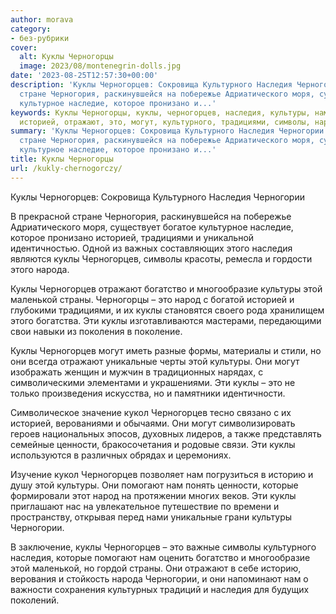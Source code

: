```yaml
---
author: morava
category:
- без-рубрики
cover:
  alt: Куклы Черногорцы
  image: 2023/08/montenegrin-dolls.jpg
date: '2023-08-25T12:57:30+00:00'
description: 'Куклы Черногорцев: Сокровища Культурного Наследия Черногории В прекрасной
  стране Черногория, раскинувшейся на побережье Адриатического моря, существует богатое
  культурное наследие, которое пронизано и...'
keywords: Куклы Черногорцы, куклы, черногорцев, наследия, культуры, нам, черногории,
  историей, отражают, это, могут, культурного, традициями, символы, народа, богатство
summary: 'Куклы Черногорцев: Сокровища Культурного Наследия Черногории В прекрасной
  стране Черногория, раскинувшейся на побережье Адриатического моря, существует богатое
  культурное наследие, которое пронизано и...'
title: Куклы Черногорцы
url: /kukly-chernogorczy/
---
```


Куклы Черногорцев: Сокровища Культурного Наследия Черногории

В прекрасной стране Черногория, раскинувшейся на побережье Адриатического моря, существует богатое культурное наследие, которое пронизано историей, традициями и уникальной идентичностью. Одной из важных составляющих этого наследия являются куклы Черногорцев, символы красоты, ремесла и гордости этого народа.

Куклы Черногорцев отражают богатство и многообразие культуры этой маленькой страны. Черногорцы – это народ с богатой историей и глубокими традициями, и их куклы становятся своего рода хранилищем этого богатства. Эти куклы изготавливаются мастерами, передающими свои навыки из поколения в поколение.

Куклы Черногорцев могут иметь разные формы, материалы и стили, но они всегда отражают уникальные черты этой культуры. Они могут изображать женщин и мужчин в традиционных нарядах, с символическими элементами и украшениями. Эти куклы – это не только произведения искусства, но и памятники идентичности.

Символическое значение кукол Черногорцев тесно связано с их историей, верованиями и обычаями. Они могут символизировать героев национальных эпосов, духовных лидеров, а также представлять семейные ценности, бракосочетания и родовые связи. Эти куклы используются в различных обрядах и церемониях.

Изучение кукол Черногорцев позволяет нам погрузиться в историю и душу этой культуры. Они помогают нам понять ценности, которые формировали этот народ на протяжении многих веков. Эти куклы приглашают нас на увлекательное путешествие по времени и пространству, открывая перед нами уникальные грани культуры Черногории.

В заключение, куклы Черногорцев – это важные символы культурного наследия, которые помогают нам оценить богатство и многообразие этой маленькой, но гордой страны. Они отражают в себе историю, верования и стойкость народа Черногории, и они напоминают нам о важности сохранения культурных традиций и наследия для будущих поколений.